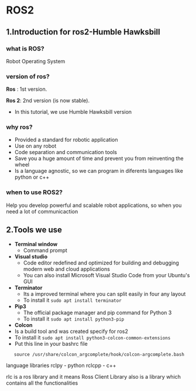 # ROS2
## 1.Introduction for ros2-Humble Hawksbill

### what is ROS? 
Robot Operating System 

### version of ros?
**Ros** : 1st version. 

**Ros 2**: 2nd version (is now stable).
 - In this tutorial, we use Humble Hawksbill version

### why ros?
- Provided a standard for robotic application 
- Use on any robot
- Code separation and communication tools 
- Save you a huge amount of time and prevent you from reinventing the wheel 
- Is a language agnostic, so we can program in diferents languages like python or c++

### when to use ROS2?

Help you develop powerful and scalable robot applications, so when you need a lot of communicaction 

## 2.Tools we use 

- **Terminal window**
  - Command prompt
- **Visual studio**
  - Code editor redefined and optimized for building and debugging modern web and cloud applications
  - You can also install Microsoft Visual Studio Code from your Ubuntu's GUI
- **Terminator**  
  - Its a improved terminal where you can split easily in four any layout
  - To install it `sudo apt install terminator`
- **Pip3**
  - The official package manager and pip command for Python 3
  - To install it `sudo apt install python3-pip`
- **Colcon**
 - Is a build tool and was created specify for ros2 
 - To install it `sudo apt install python3-colcon-common-extensions`
 - Put this line in your bashrc file
```
   source /usr/share/colcon_argcomplete/hook/colcon-argcomplete.bash
```


language libraries 
rclpy - python
rclcpp - c++

rlc is a ros library and it means Ross Client Library also is a  library which contains all the functionalities 
